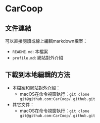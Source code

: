 # CarCoop

## 文件連結

可以直接閱讀或線上編輯markdown檔案：

- `README.md`: 本檔案
- `profile.md`: 網站對外介紹

## 下載到本地編輯的方法

- 本檔案和網站對外介紹：
  - macOS在命令視窗執行：`git clone git@github.com:CarCoop/.github.git`
- 其它文件：
  - macOS在命令視窗執行：`git clone git@github.com:CarCoop/.github.git`
